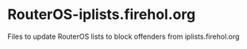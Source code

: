 # RouterOS-iplists.firehol.org
Files to update RouterOS lists to block offenders from iplists.firehol.org
